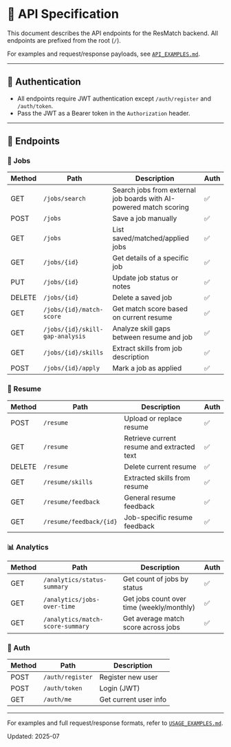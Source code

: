 # 📁 API Specification

This document describes the API endpoints for the ResMatch backend. All endpoints are prefixed from the root (`/`).

For examples and request/response payloads, see [`API_EXAMPLES.md`](API_EXAMPLES.md).

---

## 🔐 Authentication

- All endpoints require JWT authentication except `/auth/register` and `/auth/token`.
- Pass the JWT as a Bearer token in the `Authorization` header.

---

## 📝 Endpoints

### 💼 Jobs

| Method | Path                            | Description                                                        | Auth |
| ------ | ------------------------------- | ------------------------------------------------------------------ | ---- |
| GET    | `/jobs/search`                  | Search jobs from external job boards with AI-powered match scoring | ✅   |
| POST   | `/jobs`                         | Save a job manually                                                | ✅   |
| GET    | `/jobs`                         | List saved/matched/applied jobs                                    | ✅   |
| GET    | `/jobs/{id}`                    | Get details of a specific job                                      | ✅   |
| PUT    | `/jobs/{id}`                    | Update job status or notes                                         | ✅   |
| DELETE | `/jobs/{id}`                    | Delete a saved job                                                 | ✅   |
| GET    | `/jobs/{id}/match-score`        | Get match score based on current resume                            | ✅   |
| GET    | `/jobs/{id}/skill-gap-analysis` | Analyze skill gaps between resume and job                          | ✅   |
| GET    | `/jobs/{id}/skills`             | Extract skills from job description                                | ✅   |
| POST   | `/jobs/{id}/apply`              | Mark a job as applied                                              | ✅   |

### 📄 Resume

| Method | Path                    | Description                                | Auth |
| ------ | ----------------------- | ------------------------------------------ | ---- |
| POST   | `/resume`               | Upload or replace resume                   | ✅   |
| GET    | `/resume`               | Retrieve current resume and extracted text | ✅   |
| DELETE | `/resume`               | Delete current resume                      | ✅   |
| GET    | `/resume/skills`        | Extracted skills from resume               | ✅   |
| GET    | `/resume/feedback`      | General resume feedback                    | ✅   |
| GET    | `/resume/feedback/{id}` | Job-specific resume feedback               | ✅   |

### 📊 Analytics

| Method | Path                             | Description                               | Auth |
| ------ | -------------------------------- | ----------------------------------------- | ---- |
| GET    | `/analytics/status-summary`      | Get count of jobs by status               | ✅   |
| GET    | `/analytics/jobs-over-time`      | Get jobs count over time (weekly/monthly) | ✅   |
| GET    | `/analytics/match-score-summary` | Get average match score across jobs       | ✅   |

### 🔑 Auth

| Method | Path             | Description           |
| ------ | ---------------- | --------------------- |
| POST   | `/auth/register` | Register new user     |
| POST   | `/auth/token`    | Login (JWT)           |
| GET    | `/auth/me`       | Get current user info |

---

For examples and full request/response formats, refer to [`USAGE_EXAMPLES.md`](USAGE_EXAMPLES.md).

Updated: 2025-07
